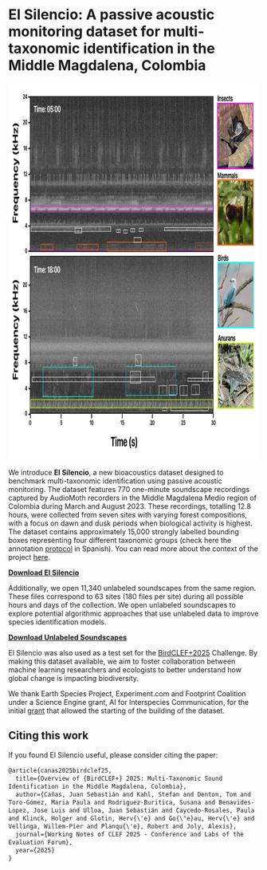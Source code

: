 # El Silencio: A passive acoustic monitoring dataset for multi-taxonomic identification in the Middle Magdalena, Colombia

<div align="center">
<img class="img-fluid" src="multitaxonomic.jpeg" alt="img-verification" width="755" height="755">
</div>

We introduce **El Silencio**, a new bioacoustics dataset designed to benchmark multi-taxonomic identification using passive acoustic monitoring. The dataset features 770 one-minute soundscape recordings captured by AudioMoth recorders in the Middle Magdalena Medio region of Colombia during March and August 2023. These recordings, totalling 12.8 hours, were collected from seven sites with varying forest compositions, with a focus on dawn and dusk periods when biological activity is highest. The dataset contains approximately 15,000 strongly labelled bounding boxes representing four different taxonomic groups (check here the annotation [protocol](https://github.com/redecoacustica/elsilencio-dataset/blob/main/Protocol.pdf) in Spanish). You can read more about the context of the project [here](https://experiment.com/u/oDaVbQ).

**[Download El Silencio](test)**

Additionally, we open 11,340 unlabeled soundscapes from the same region. These files correspond to 63 sites (180 files per site) during all possible hours and days of the collection. We open unlabeled soundscapes to explore potential algorithmic approaches that use unlabeled data to improve species identification models.

**[Download Unlabeled Soundscapes](test)**

El Silencio was also used as a test set for the [BirdCLEF+2025](https://www.kaggle.com/competitions/birdclef-2025) Challenge. By making this dataset available, we aim to foster collaboration between machine learning researchers and ecologists to better understand how global change is impacting biodiversity. 

We thank Earth Species Project, Experiment.com and Footprint Coalition under a Science Engine grant, AI for Interspecies Communication, for the initial [grant](https://www.earthspecies.org/blog/new-grants-to-catalyze-research-into-ai-and-non-human-communication) that allowed the starting of the building of the dataset.

## Citing this work

If you found El Silencio useful, please consider citing the paper:

```
@article{canas2025birdclef25,
  title={Overview of {BirdCLEF+} 2025: Multi-Taxonomic Sound Identification in the Middle Magdalena, Colombia},
  author={Cañas, Juan Sebastián and Kahl, Stefan and Denton, Tom and Toro-Gómez, Maria Paula and Rodriguez-Buritica, Susana and Benavides-Lopez, Jose Luis and Ulloa, Juan Sebastián and Caycedo-Rosales, Paula and Klinck, Holger and Glotin, Herv{\'e} and Go{\"e}au, Herv{\'e} and Vellinga, Willem-Pier and Planqu{\'e}, Robert and Joly, Alexis},
  journal={Working Notes of CLEF 2025 - Conference and Labs of the Evaluation Forum},
  year={2025}
}
```
